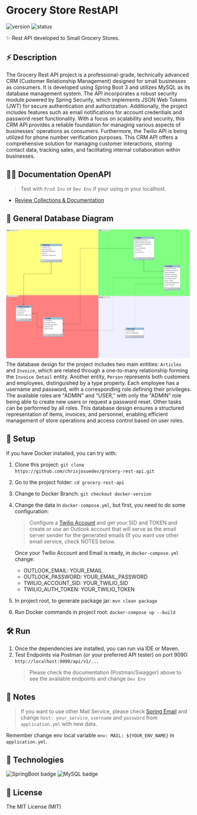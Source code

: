 # Grocery Store RestAPI

<p style="justify-content: center">
   <img src="https://img.shields.io/badge/versión-v1.0-blue.svg" alt="version">
   <img src="https://img.shields.io/badge/status-completed-green" alt="status">
</p>

✨ Rest API developed to Small Grocery Stores.

## ⚡️ Description
The Grocery Rest API project is a professional-grade, technically advanced CRM (Customer Relationship Management) designed for small businesses as consumers. It is developed using Spring Boot 3 and utilizes MySQL as its database management system. The API incorporates a robust security module powered by Spring Security, which implements JSON Web Tokens (JWT) for secure authentication and authorization. Additionally, the project includes features such as email notifications for account credentials and password reset functionality. With a focus on scalability and security, this CRM API provides a reliable foundation for managing various aspects of businesses' operations as consumers. Furthermore, the Twilio API is being utilized for phone number verification purposes. This CRM API offers a comprehensive solution for managing customer interactions, storing contact data, tracking sales, and facilitating internal collaboration within businesses.

## 👨‍💻 Documentation OpenAPI

> Test with `Prod Env` or `Dev Env` if your using in your localhost.
- [Review Collections & Documentation](https://postman)

## 🤖 General Database Diagram

![Database Relational Model](https://github.com/chrisjosuedev/my-assets/blob/main/db-diagrams/grocery-diagram-v2.png?raw=true)
The database design for the project includes two main entities: `Articles` and `Invoice`, which are related through a one-to-many relationship forming the `Invoice Detail` entity.
Another entity, `Person` represents both customers and employees, distinguished by a type property. Each employee has a username and password, with a corresponding role defining their privileges. The available roles are "ADMIN" and "USER," with only the "ADMIN" role being able to create new users or request a password reset. Other tasks can be performed by all roles.
This database design ensures a structured representation of items, invoices, and personnel, enabling efficient management of store operations and access control based on user roles. 


## 🚀 Setup

If you have Docker installed, you can try with:

1. Clone this project: `git clone https://github.com/chrisjosuedev/grocery-rest-api.git`
2. Go to the project folder:
   `cd grocery-rest-api`
3. Change to Docker Branch: `git checkout docker-version`
4. Change the data in `docker-compose.yml`, but first, you need to do some configuration:
   > Configure a [Twilio Account](https://documentation.onesignal.com/docs/twilio-setup) and get your SID and TOKEN
   > and create or use an Outlook account that will serve as the email server sender for the generated emails (If you want
   > use other email service, check NOTES below.

   Once your Twilio Account and Email is ready, in `docker-compose.yml` change:
   - OUTLOOK_EMAIL: YOUR_EMAIL
   - OUTLOOK_PASSWORD: YOUR_EMAIL_PASSWORD
   - TWILIO_ACCOUNT_SID: YOUR_TWILIO_SID
   - TWILIO_AUTH_TOKEN: YOUR_TWILIO_TOKEN
5. In project root, to generate package jar:
   `mvn clean package`
6. Run Docker commands in project root:
   `docker-compose up --build`

## 🛠 Run

1. Once the dependencies are installed, you can run via IDE or Maven.
2. Test Endpoints via Postman (or your preferred API tester) on port 9090: `http://localhost:9090/api/v1/...`
   > Please check the documentation (Postman/Swagger) above to see the available endpoints and change `Dev Env`

## 🔗 Notes
   > If you want to use other Mail Service, please check [Spring Email](https://www.baeldung.com/spring-email) and change 
   > `host: your_service`, `username` and `password` from `application.yml` with new data.
   
   Remember change env local variable `env: MAIL: ${YOUR_ENV_NAME}` in `application.yml`. 

## 🦀 Technologies

![SpringBoot badge](https://img.shields.io/badge/springboot-java-brightgreen)
![MySQL badge](https://img.shields.io/badge/mysql-db-red)

## 🧾 License

The MIT License (MIT)

